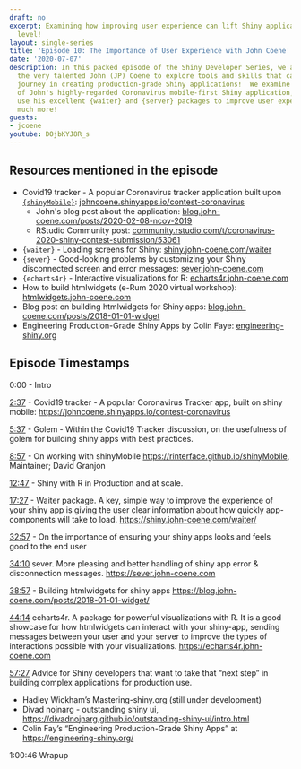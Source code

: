 ```yaml
---
draft: no
excerpt: Examining how improving user experience can lift Shiny applications to production
  level!
layout: single-series
title: 'Episode 10: The Importance of User Experience with John Coene'
date: '2020-07-07'
description: In this packed episode of the Shiny Developer Series, we are joined by
  the very talented John (JP) Coene to explore tools and skills that can ease your
  journey in creating production-grade Shiny applications!  We examine the backstory
  of John's highly-regarded Coronavirus mobile-first Shiny application, how you can
  use his excellent {waiter} and {server} packages to improve user experience, and
  much more!
guests: 
- jcoene
youtube: DOjbKYJ8R_s
---
```


## Resources mentioned in the episode

* Covid19 tracker - A popular Coronavirus tracker application built upon [`{shinyMobile}`](https://rinterface.github.io/shinyMobile/): [johncoene.shinyapps.io/contest-coronavirus](https://johncoene.shinyapps.io/contest-coronavirus)
     + John's blog post about the application: [blog.john-coene.com/posts/2020-02-08-ncov-2019](https://blog.john-coene.com/posts/2020-02-08-ncov-2019/)
     + RStudio Community post: [community.rstudio.com/t/coronavirus-2020-shiny-contest-submission/53061](https://community.rstudio.com/t/coronavirus-2020-shiny-contest-submission/53061)
* `{waiter}` - Loading screens for Shiny: [shiny.john-coene.com/waiter](https://shiny.john-coene.com/waiter)
* `{sever}` - Good-looking problems by customizing your Shiny disconnected screen and error messages: [sever.john-coene.com](https://sever.john-coene.com/)
* `{echarts4r}` - Interactive visualizations for R: [echarts4r.john-coene.com](https://echarts4r.john-coene.com/)
* How to build htmlwidgets (e-Rum 2020 virtual workshop): [htmlwidgets.john-coene.com](https://htmlwidgets.john-coene.com/)
* Blog post on building htmlwidgets for Shiny apps: [blog.john-coene.com/posts/2018-01-01-widget](https://blog.john-coene.com/posts/2018-01-01-widget/)
* Engineering Production-Grade Shiny Apps by Colin Faye: [engineering-shiny.org](https://engineering-shiny.org/)

## Episode Timestamps


0:00 -  Intro

[2:37](https://www.youtube.com/watch?v=DOjbKYJ8R_s&t=2m37s) - Covid19 tracker - A popular Coronavirus Tracker app, built on shiny mobile: https://johncoene.shinyapps.io/contest-coronavirus

[5:37](https://www.youtube.com/watch?v=DOjbKYJ8R_s&t=5m37s) - Golem - Within the Covid19 Tracker discussion, on the usefulness of golem for building shiny apps with best practices. 

[8:57](https://www.youtube.com/watch?v=DOjbKYJ8R_s&t=8m57s) - On working with shinyMobile  https://rinterface.github.io/shinyMobile, Maintainer; David Granjon

[12:47](https://www.youtube.com/watch?v=DOjbKYJ8R_s&t=12m47s) - Shiny with R in Production and at scale. 

[17:27](https://www.youtube.com/watch?v=DOjbKYJ8R_s&t=17m27s) - Waiter package. A key, simple way to improve the experience of your shiny app is giving the user clear information about how quickly app-components will take to load. https://shiny.john-coene.com/waiter/ 

[32:57](https://www.youtube.com/watch?v=DOjbKYJ8R_s&t=32m57s) - On the importance of ensuring your shiny apps looks and feels good to the end user

[34:10](https://www.youtube.com/watch?v=DOjbKYJ8R_s&t=34m10s) sever. More pleasing and better handling of shiny app error & disconnection messages. https://sever.john-coene.com

[38:57](https://www.youtube.com/watch?v=DOjbKYJ8R_s&t=38m57s) - Building htmlwidgets for shiny apps https://blog.john-coene.com/posts/2018-01-01-widget/

[44:14](https://www.youtube.com/watch?v=DOjbKYJ8R_s&t=44m14s) echarts4r. A package for powerful visualizations with R. It is a good showcase for how htmlwidgets can interact with your shiny-app, sending messages between your user and your server to improve the types of interactions possible with your visualizations.  https://echarts4r.john-coene.com

[57:27](https://www.youtube.com/watch?v=DOjbKYJ8R_s&t=57m27s) Advice for Shiny developers that want to take that “next step” in building complex applications for production use. 
  - Hadley Wickham’s Mastering-shiny.org (still under development)
  - Divad nojnarg - outstanding shiny ui,  https://divadnojnarg.github.io/outstanding-shiny-ui/intro.html
  - Colin Fay’s  “Engineering Production-Grade Shiny Apps” at https://engineering-shiny.org/

1:00:46 Wrapup

